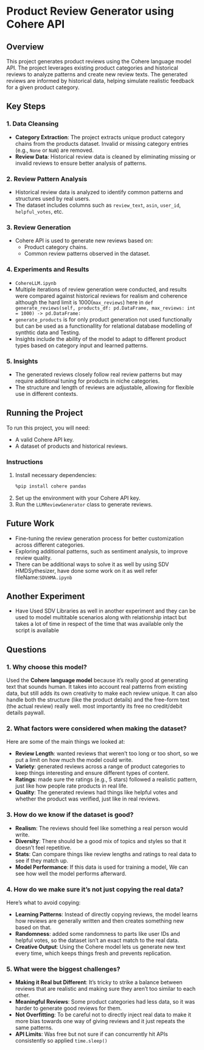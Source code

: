 
# Product Review Generator using Cohere API

## Overview
This project generates product reviews using the Cohere language model API. The project leverages existing product categories and historical reviews to analyze patterns and create new review texts. The generated reviews are informed by historical data, helping simulate realistic feedback for a given product category.

## Key Steps

### 1. Data Cleansing
- **Category Extraction**: The project extracts unique product category chains from the products dataset. Invalid or missing category entries (e.g., `None` or `NaN`) are removed.
- **Review Data**: Historical review data is cleaned by eliminating missing or invalid reviews to ensure better analysis of patterns.

### 2. Review Pattern Analysis
- Historical review data is analyzed to identify common patterns and structures used by real users.
- The dataset includes columns such as `review_text`, `asin`, `user_id`, `helpful_votes`, etc.

### 3. Review Generation
- Cohere API is used to generate new reviews based on:
  - Product category chains.
  - Common review patterns observed in the dataset.

### 4. Experiments and Results
- `CohereLLM.ipynb`
- Multiple iterations of review generation were conducted, and results were compared against historical reviews for realism and coherence although the hard limit is 1000(`max_reviews`) here in `def generate_reviews(self, products_df: pd.DataFrame, max_reviews: int = 1000) -> pd.DataFrame:`
- `generate_products` is for only product generation not used functionally but can be used as a functionallity for relational database modelling of synthtic data and Testing.
- Insights include the ability of the model to adapt to different product types based on category input and learned patterns.

### 5. Insights
- The generated reviews closely follow real review patterns but may require additional tuning for products in niche categories.
- The structure and length of reviews are adjustable, allowing for flexible use in different contexts.

## Running the Project
To run this project, you will need:
- A valid Cohere API key.
- A dataset of products and historical reviews.

### Instructions
1. Install necessary dependencies:
   ```bash
   %pip install cohere pandas
   ```
2. Set up the environment with your Cohere API key.
3. Run the `LLMReviewGenerator` class to generate reviews.

## Future Work
- Fine-tuning the review generation process for better customization across different categories.
- Exploring additional patterns, such as sentiment analysis, to improve review quality.
- There can be additional ways to solve it as well by using SDV HMDSythesizer, have done some work on it as well refer fileName:`SDVHMA.ipynb`

## Another Experiment
- Have Used SDV Libraries as well in another experiment and they can be used to model multitable scenarios along with relationship intact but takes a lot of time in respect of the time that was available only the script is available

## Questions

### 1. Why choose this model?
Used the **Cohere language model** because it’s really good at generating text that sounds human. It takes into account real patterns from existing data, but still adds its own creativity to make each review unique. It can also handle both the structure (like the product details) and the free-form text (the actual review) really well. most importantly its free no credit/debit details paywall.

### 2. What factors were considered when making the dataset?
Here are some of the main things we looked at:
- **Review Length**: wanted reviews that weren’t too long or too short, so we put a limit on how much the model could write.
- **Variety**: generated reviews across a range of product categories to keep things interesting and ensure different types of content.
- **Ratings**: made sure the ratings (e.g., 5 stars) followed a realistic pattern, just like how people rate products in real life.
- **Quality**: The generated reviews had things like helpful votes and whether the product was verified, just like in real reviews.

### 3. How do we know if the dataset is good?
- **Realism**: The reviews should feel like something a real person would write.
- **Diversity**: There should be a good mix of topics and styles so that it doesn’t feel repetitive.
- **Stats**: Can compare things like review lengths and ratings to real data to see if they match up.
- **Model Performance**: If this data is used for training a model, We can see how well the model performs afterward.

### 4. How do we make sure it’s not just copying the real data?
Here’s what to avoid copying:
- **Learning Patterns**: Instead of directly copying reviews, the model learns how reviews are generally written and then creates something new based on that.
- **Randomness**: added some randomness to parts like user IDs and helpful votes, so the dataset isn’t an exact match to the real data.
- **Creative Output**: Using the Cohere model lets us generate new text every time, which keeps things fresh and prevents replication.

### 5. What were the biggest challenges?
- **Making it Real but Different**: It’s tricky to strike a balance between reviews that are realistic and making sure they aren’t too similar to each other.
- **Meaningful Reviews**: Some product categories had less data, so it was harder to generate good reviews for them.
- **Not Overfitting**: To be careful not to directly inject real data to make it more bias towards one way of giving reviews and it just repeats the same patterns.
- **API Limits**: Was free but not sure if can concurrently hit APIs consistently so applied `time.sleep()`
